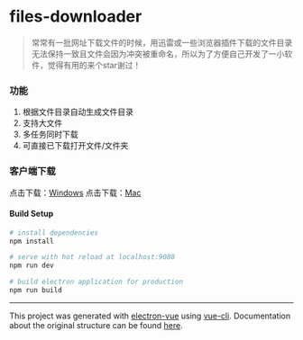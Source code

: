# files-downloader

> 常常有一批网址下载文件的时候，用迅雷或一些浏览器插件下载的文件目录无法保持一致且文件会因为冲突被重命名，所以为了方便自己开发了一小软件，觉得有用的来个star谢过！

### 功能
1. 根据文件目录自动生成文件目录
2. 支持大文件
3. 多任务同时下载
4. 可直接已下载打开文件/文件夹

### 客户端下载
点击下载：[Windows](https://github.com/zhangfeixiang/files-downloader/releases/download/v1.0.0/URL-Downloader.Setup.1.0.0.exe)
点击下载：[Mac](https://github.com/zhangfeixiang/files-downloader/releases/download/v1.0.0/URL-Downloader.-1.0.0.pkg)

#### Build Setup

``` bash
# install dependencies
npm install

# serve with hot reload at localhost:9080
npm run dev

# build electron application for production
npm run build


```

---

This project was generated with [electron-vue](https://github.com/SimulatedGREG/electron-vue) using [vue-cli](https://github.com/vuejs/vue-cli). Documentation about the original structure can be found [here](https://simulatedgreg.gitbooks.io/electron-vue/content/index.html).
